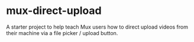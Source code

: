 # mux-direct-upload
A starter project to help teach Mux users how to direct upload videos from their machine via a file picker / upload button.
